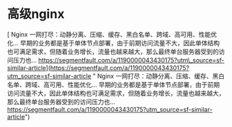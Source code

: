 # 高级nginx

[ Nginx 一网打尽：动静分离、压缩、缓存、黑白名单、跨域、高可用、性能优化... 早期的业务都是基于单体节点部署，由于前期访问流量不大，因此单体结构也可满足需求，但随着业务增长，流量也越来越大，那么最终单台服务器受到的访问压力也... https://segmentfault.com/a/1190000043430175?utm\_source=sf-similar-article](https://segmentfault.com/a/1190000043430175?utm_source=sf-similar-article " Nginx 一网打尽：动静分离、压缩、缓存、黑白名单、跨域、高可用、性能优化... 早期的业务都是基于单体节点部署，由于前期访问流量不大，因此单体结构也可满足需求，但随着业务增长，流量也越来越大，那么最终单台服务器受到的访问压力也... https://segmentfault.com/a/1190000043430175?utm_source=sf-similar-article")
